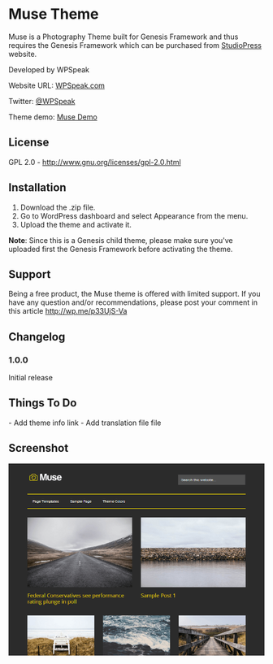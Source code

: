 Muse Theme
============

Muse is a Photography Theme built for Genesis Framework and thus requires the Genesis Framework which can be purchased from <a href="http://wpspeak.com/go/genesis-framework/" target="_blank">StudioPress</a> website.


Developed by WPSpeak

Website URL: <a href="http://wpspeak.com/" target="_blank">WPSpeak.com</a>

Twitter: <a href="https://twitter.com/wpspeak" target="_blank">@WPSpeak</a>

Theme demo: <a href="http://demo.wpspeak.com/muse/" target="_blank">Muse Demo</a>

<h2>License</h2>

GPL 2.0 - http://www.gnu.org/licenses/gpl-2.0.html

<h2>Installation</h2>

1. Download the .zip file.
2. Go to WordPress dashboard and select Appearance from the menu.
3. Upload the theme and activate it.

<b>Note</b>: Since this is a Genesis child theme, please make sure you've uploaded first the Genesis Framework before activating the theme.

<h2>Support</h2>

Being a free product, the Muse theme is offered with limited support. If you have any question and/or recommendations, please post your comment in this article http://wp.me/p33UjS-Va
<h2>Changelog</h2>

<h3>1.0.0</h3>
Initial release

<h2>Things To Do</h2>
- Add theme info link
- Add translation file file

<h2>Screenshot</h2>

<center><img  src="https://raw.githubusercontent.com/wpspeak/muse/master/screenshot.png" alt="Personify Pro Theme" width="600"  /></center>
